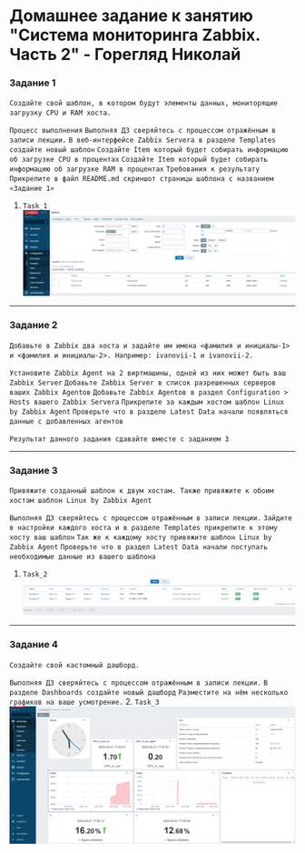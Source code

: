 # Домашнее задание к занятию "Система мониторинга Zabbix. Часть 2" - Горегляд Николай

### Задание 1
`Создайте свой шаблон, в котором будут элементы данных, мониторящие загрузку CPU и RAM хоста.`

`Процесс выполнения`
`Выполняя ДЗ сверяйтесь с процессом отражённым в записи лекции.`
`В веб-интерфейсе Zabbix Servera в разделе Templates создайте новый шаблон`
`Создайте Item который будет собирать информацию об загрузке CPU в процентах`
`Создайте Item который будет собирать информацию об загрузке RAM в процентах`
`Требования к результату`
` Прикрепите в файл README.md скриншот страницы шаблона с названием «Задание 1»`

1. `Task_1`
   ![Task](https://github.com/nick-mp/zabbix2-hw/blob/main/Task_1.png)

---

### Задание 2

`Добавьте в Zabbix два хоста и задайте им имена <фамилия и инициалы-1> и <фамилия и инициалы-2>. Например: ivanovii-1 и ivanovii-2.`

`Установите Zabbix Agent на 2 виртмашины, одной из них может быть ваш Zabbix Server`
`Добавьте Zabbix Server в список разрешенных серверов ваших Zabbix Agentов`
`Добавьте Zabbix Agentов в раздел Configuration > Hosts вашего Zabbix Servera`
`Прикрепите за каждым хостом шаблон Linux by Zabbix Agent`
`Проверьте что в разделе Latest Data начали появляться данные с добавленных агентов`

`Результат данного задания сдавайте вместе с заданием 3`

---
### Задание 3

`Привяжите созданный шаблон к двум хостам. Также привяжите к обоим хостам шаблон Linux by Zabbix Agent`

`Выполняя ДЗ сверяйтесь с процессом отражённым в записи лекции.`
`Зайдите в настройки каждого хоста и в разделе Templates прикрепите к этому хосту ваш шаблон`
`Так же к каждому хосту привяжите шаблон Linux by Zabbix Agent`
`Проверьте что в раздел Latest Data начали поступать необходимые данные из вашего шаблона`

1. `Task_2`
   ![Task](https://github.com/nick-mp/zabbix2-hw/blob/main/Task_2-3.png)


---

### Задание 4

`Создайте свой кастомный дашборд.`

`Выполняя ДЗ сверяйтесь с процессом отражённым в записи лекции.`
`В разделе Dashboards создайте новый дашборд`
`Разместите на нём несколько графиков на ваше усмотрение.`
2. `Task_3`
   ![Task](https://github.com/nick-mp/zabbix2-hw/blob/main/Task_4.png)
